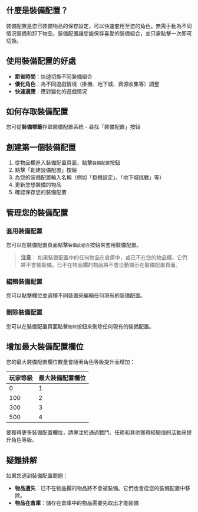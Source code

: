## 什麼是裝備配置？

裝備配置是您已裝備物品的保存設定，可以快速套用至您的角色。無需手動為不同情況裝備和卸下物品，裝備配置讓您能保存喜愛的裝備組合，並只需點擊一次即可切換。

## 使用裝備配置的好處

-   **節省時間**：快速切換不同裝備組合
-   **優化角色**：為不同遊戲情境（掛機、地下城、資源收集等）調整
-   **快速適應**：應對變化的遊戲情況

## 如何存取裝備配置

您可從**裝備標籤**存取裝備配置系統 - 尋找「裝備配置」按鈕

## 創建第一個裝備配置

1. 從物品欄進入裝備配置頁面，點擊`裝備配置`按鈕
2. 點擊「創建設備配置」按鈕
3. 為您的裝備配置輸入名稱（例如「掛機設定」、「地下城挑戰」等）
4. 更新您想裝備的物品
5. 確認保存您的裝備配置

## 管理您的裝備配置

### 套用裝備配置

您可以在裝備配置頁面點擊`裝備此組合`按鈕來套用裝備配置。

> **注意：** 如果裝備配置中的任何物品在倉庫中，或已不在您的物品欄，它們將不會被裝備。已不在物品欄的物品將不會自動顯示在裝備配置頁面。

### 編輯裝備配置

您可以點擊欄位並選擇不同裝備來編輯任何現有的裝備配置。

### 刪除裝備配置

您可以在裝備配置頁面點擊`刪除`按鈕來刪除任何現有的裝備配置。

## 增加最大裝備配置欄位

您的最大裝備配置欄位數量會隨著角色等級提升而增加：

| 玩家等級 | 最大裝備配置欄位 |
| -------- | ---------------- |
| 0        | 1                |
| 100      | 2                |
| 300      | 3                |
| 500      | 4                |

要獲得更多裝備配置欄位，請專注於通過戰鬥、任務和其他獲得經驗值的活動來提升角色等級。

## 疑難排解

如果您遇到裝備配置問題：

-   **物品遺失**：已不在物品欄的物品將不會被裝備。它們也會從您的裝備配置中移除。
-   **物品在倉庫**：儲存在倉庫中的物品需要先取出才能裝備
